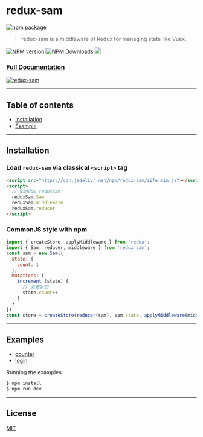 # redux-sam

[![npm package](https://nodei.co/npm/redux-sam.png?downloads=true&downloadRank=true&stars=true)](https://www.npmjs.com/package/redux-sam)

> redux-sam is a middleware of Redux for managing state like Vuex.

[![NPM version](https://img.shields.io/npm/v/redux-sam.svg?style=flat)](https://npmjs.org/package/redux-sam)
[![NPM Downloads](https://img.shields.io/npm/dm/redux-sam.svg?style=flat)](https://npmjs.org/package/redux-sam)
[![](https://data.jsdelivr.com/v1/package/npm/redux-sam/badge)](https://www.jsdelivr.com/package/npm/redux-sam)

### [Full Documentation](https://react-hobby.github.io/redux-sam/)

[![redux-sam](https://react-hobby.github.io/redux-sam/img/redux-sam.png)](https://react-hobby.github.io/redux-sam/index.html)

---

## Table of contents

  - [Installation](#Installation)
  - [Example](#Example)

---

## Installation

### Load `redux-sam` via classical `<script>` tag

```html
<script src="https://cdn.jsdelivr.net/npm/redux-sam/iife.min.js"></script>
<script>
  // window.reduxSam
  reduxSam.Sam
  reduxSam.middleware
  reduxSam.reducer
</script>

```

### CommonJS style with npm

```js
import { createStore, applyMiddleware } from 'redux';
import { Sam, reducer, middleware } from 'redux-sam';
const sam = new Sam({
  state: {
    count: 1
  },
  mutations: {
    increment (state) {
      // 变更状态
      state.count++
    }
  }
})
const store = createStore(reducer(sam), sam.state, applyMiddleware(middleware(sam)));

```

---

## Examples

  - [counter](examples/counter)
  - [login](examples/login)

Running the examples:

```bash
$ npm install
$ npm run dev

```

---

## License

[MIT](https://opensource.org/licenses/MIT)
